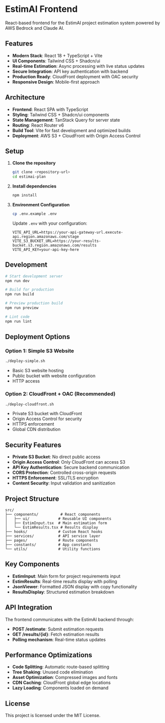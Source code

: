 # EstimAI Frontend

React-based frontend for the EstimAI project estimation system powered by AWS Bedrock and Claude AI.

## Features

- **Modern Stack**: React 18 + TypeScript + Vite
- **UI Components**: Tailwind CSS + Shadcn/ui
- **Real-time Estimation**: Async processing with live status updates
- **Secure Integration**: API key authentication with backend
- **Production Ready**: CloudFront deployment with OAC security
- **Responsive Design**: Mobile-first approach

## Architecture

- **Frontend**: React SPA with TypeScript
- **Styling**: Tailwind CSS + Shadcn/ui components
- **State Management**: TanStack Query for server state
- **Routing**: React Router v6
- **Build Tool**: Vite for fast development and optimized builds
- **Deployment**: AWS S3 + CloudFront with Origin Access Control

## Setup

1. **Clone the repository**
   ```bash
   git clone <repository-url>
   cd estimai-plan
   ```

2. **Install dependencies**
   ```bash
   npm install
   ```

3. **Environment Configuration**
   ```bash
   cp .env.example .env
   ```
   
   Update `.env` with your configuration:
   ```env
   VITE_API_URL=https://your-api-gateway-url.execute-api.region.amazonaws.com/stage
   VITE_S3_BUCKET_URL=https://your-results-bucket.s3.region.amazonaws.com/results
   VITE_API_KEY=your-api-key-here
   ```

## Development

```bash
# Start development server
npm run dev

# Build for production
npm run build

# Preview production build
npm run preview

# Lint code
npm run lint
```

## Deployment Options

### Option 1: Simple S3 Website
```bash
./deploy-simple.sh
```
- Basic S3 website hosting
- Public bucket with website configuration
- HTTP access

### Option 2: CloudFront + OAC (Recommended)
```bash
./deploy-cloudfront.sh
```
- Private S3 bucket with CloudFront
- Origin Access Control for security
- HTTPS enforcement
- Global CDN distribution

## Security Features

- **Private S3 Bucket**: No direct public access
- **Origin Access Control**: Only CloudFront can access S3
- **API Key Authentication**: Secure backend communication
- **CORS Protection**: Controlled cross-origin requests
- **HTTPS Enforcement**: SSL/TLS encryption
- **Content Security**: Input validation and sanitization

## Project Structure

```
src/
├── components/          # React components
│   ├── ui/             # Reusable UI components
│   ├── EstimInput.tsx  # Main estimation form
│   └── EstimResults.tsx # Results display
├── hooks/              # Custom React hooks
├── services/           # API service layer
├── pages/              # Route components
├── constants/          # App constants
└── utils/              # Utility functions
```

## Key Components

- **EstimInput**: Main form for project requirements input
- **EstimResults**: Real-time results display with polling
- **JsonViewer**: Formatted JSON display with copy functionality
- **ResultsDisplay**: Structured estimation breakdown

## API Integration

The frontend communicates with the EstimAI backend through:
- **POST /estimate**: Submit estimation requests
- **GET /results/{id}**: Fetch estimation results
- **Polling mechanism**: Real-time status updates

## Performance Optimizations

- **Code Splitting**: Automatic route-based splitting
- **Tree Shaking**: Unused code elimination  
- **Asset Optimization**: Compressed images and fonts
- **CDN Caching**: CloudFront global edge locations
- **Lazy Loading**: Components loaded on demand

## License

This project is licensed under the MIT License.
